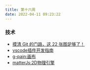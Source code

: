```yaml
---
title: 第十六周
date: 2022-04-11 09:23:22
---
```

### 技术
- [摸清 Git 的门路，这 22 张图足够了！](https://mp.weixin.qq.com/s?__biz=MzUyMzM2ODUwMA==&amp;mid=2247493724&amp;idx=1&amp;sn=928c38cdf03d711eaded4b5298346bdc&amp;chksm=fa3f0907cd488011853f7bb16826a86e24c1bb4ad616e27fc535f3bb5fbe8709949518e2947c&amp;scene=27)
- [vscode插件开发指南](https://liiked.github.io/VS-Code-Extension-Doc-ZH/#/)
- [g-pain:画布](https://dicegraph.github.io/g-paint/)
- [matterJs:2D物理引擎](https://github.com/liabru/matter-js#demos)